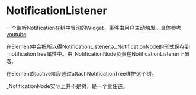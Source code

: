 # NotificationListener
一个监听Notification在树中冒泡的Widget。事件由用户主动触发。具体参考[youtube](https://www.youtube.com/watch?v=cAnFbFoGM50)

在Element中会把所以得NotificationListener以_NotificationNode的形式保存到_notificationTree属性中。由_NotificationNode负责在NotificationListener上冒泡。

在Element的active阶段通过attachNotificationTree维护这个树。

_NotificationNode实际上并不是树，是一个责任链。